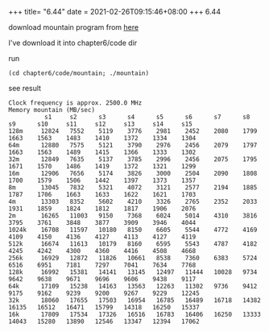 +++
title= "6.44"
date = 2021-02-26T09:15:46+08:00
+++
6.44

download mountain program from [here](http://csapp.cs.cmu.edu/3e/mountain.tar)

I've download it into chapter6/code dir

run

    (cd chapter6/code/mountain; ./mountain)

see result


    Clock frequency is approx. 2500.0 MHz
    Memory mountain (MB/sec)
              s1  	 s2    	 s3    	 s4    	 s5    	 s6    	 s7    	 s8    	 s9    	 s10   	 s11   	 s12   	 s13   	 s14   	 s15
    128m  	 12824 	 7552  	 5119  	 3776  	 2981  	 2452  	 2080  	 1799  	 1663  	 1563  	 1483  	 1410  	 1372  	 1334  	 1304
    64m   	 12880 	 7575  	 5121  	 3790  	 2976  	 2456  	 2079  	 1797  	 1663  	 1563  	 1489  	 1415  	 1366  	 1333  	 1302
    32m   	 12849 	 7635  	 5137  	 3785  	 2996  	 2456  	 2075  	 1795  	 1671  	 1570  	 1486  	 1419  	 1372  	 1321  	 1299
    16m   	 12906 	 7656  	 5174  	 3826  	 3000  	 2504  	 2090  	 1808  	 1700  	 1579  	 1506  	 1442  	 1397  	 1373  	 1357
    8m    	 13045 	 7832  	 5321  	 4072  	 3121  	 2577  	 2194  	 1885  	 1787  	 1706  	 1663  	 1633  	 1622  	 1621  	 1703
    4m    	 13303 	 8352  	 5602  	 4210  	 3326  	 2765  	 2352  	 2033  	 1931  	 1859  	 1824  	 1812  	 1817  	 1906  	 2076
    2m    	 16265 	 11003 	 9150  	 7368  	 6024  	 5014  	 4310  	 3816  	 3795  	 3761  	 3848  	 3877  	 3909  	 3946  	 4044
    1024k 	 16708 	 11597 	 10180 	 8150  	 6605  	 5544  	 4772  	 4169  	 4109  	 4150  	 4136  	 4127  	 4113  	 4127  	 4119
    512k  	 16674 	 11613 	 10179 	 8160  	 6595  	 5543  	 4787  	 4182  	 4245  	 4242  	 4300  	 4360  	 4416  	 4508  	 4668
    256k  	 16929 	 12872 	 11826 	 10661 	 8538  	 7360  	 6383  	 5724  	 6516  	 6951  	 7181  	 7297  	 7041  	 7634  	 7768
    128k  	 16992 	 15381 	 14141 	 13145 	 12497 	 11444 	 10028 	 9734  	 9642  	 9638  	 9671  	 9696  	 9606  	 9438  	 9117
    64k   	 17109 	 15238 	 14163 	 13563 	 12263 	 11302 	 9736  	 9412  	 9175  	 9162  	 9239  	 9200  	 9267  	 9229  	 12245
    32k   	 18060 	 17655 	 17503 	 16954 	 16785 	 16489 	 16718 	 14382 	 16135 	 16512 	 16471 	 15799 	 14318 	 16250 	 15337
    16k   	 17809 	 17534 	 17326 	 16516 	 16783 	 16406 	 16250 	 13333 	 14043 	 15280 	 13890 	 12546 	 13347 	 12394 	 17062


